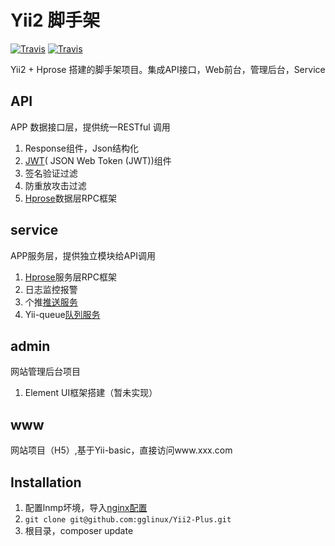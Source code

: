 Yii2  脚手架
====================
[![Travis](https://img.shields.io/badge/author-gglinux-green.svg)](http://gglinux.com/)
[![Travis](https://img.shields.io/badge/license-apache2-blue.svg)](https://github.com/gglinux/Yii2-Plus/blob/master/LICENSE)

Yii2 + Hprose 搭建的脚手架项目。集成API接口，Web前台，管理后台，Service

## API
APP 数据接口层，提供统一RESTful 调用
1. Response组件，Json结构化
2. [JWT](https://tools.ietf.org/html/rfc7519)( JSON Web Token (JWT))组件 
3. 签名验证过滤
4. 防重放攻击过滤
5. [Hprose](https://github.com/hprose/hprose-php)数据层RPC框架

service
------------
APP服务层，提供独立模块给API调用
1. [Hprose](https://github.com/hprose/hprose-php)服务层RPC框架
2. 日志监控报警
3. 个推[推送服务](doc/guide/getui.md)
4. Yii-queue[队列服务](doc/guide/queue.md)

admin
------------
网站管理后台项目
1. Element UI框架搭建（暂未实现）


www
------------
网站项目（H5）,基于Yii-basic，直接访问www.xxx.com

Installation
------------
1. 配置lnmp坏境，导入[nginx配置](doc/nginx_conf)
2. ``` git clone git@github.com:gglinux/Yii2-Plus.git ```
3. 根目录，composer update


